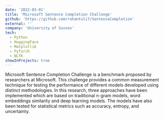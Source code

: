 ```yaml
---
date: '2022-03-01'
title: 'Microsoft Sentence Completion Challenge'
github: 'https://github.com/rohantuli7/SentenceCompletion'
external: ''
company: 'University of Sussex'
tech:
  - Python
  - HuggingFace
  - Matplotlib
  - PyTorch
  - NLTK
showInProjects: true
---
```


Microsoft Sentence Completion Challenge is a benchmark proposed by researchers at Microsoft. This challenge provides a common measurement technique for testing the performance of different models developed using distinct methodologies. In this research, three approaches have been implemented which are based on traditional n-gram models, word embeddings similarity and deep learning models. The models have also been tested for statistical metrics such as accuracy, entropy, and uncertainty.